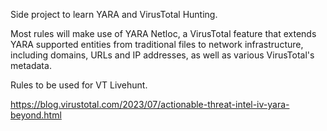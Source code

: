 Side project to learn YARA and VirusTotal Hunting.

Most rules will make use of YARA Netloc, a VirusTotal feature that extends YARA supported entities from traditional files to network infrastructure, including domains, URLs and IP addresses, as well as various VirusTotal's metadata.

Rules to be used for VT Livehunt.

https://blog.virustotal.com/2023/07/actionable-threat-intel-iv-yara-beyond.html 